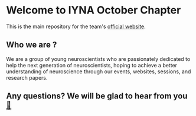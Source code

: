 # Welcome to IYNA October Chapter
This is the main repository for the team's [official website](http://iyna-oct.org/).

## Who we are ?
We are a group of young neuroscientists who are passionately dedicated to help the next generation of neuroscientists, hoping to achieve a better understanding of neuroscience through our events, websites, sessions, and research papers.

## Any questions? We will be glad to hear from you [📧](mailto:iynaoctoberchapter12@gmail.com)